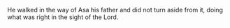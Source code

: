 He walked in the way of Asa his father and did not turn aside from it, doing what was right in the sight of the Lord.
